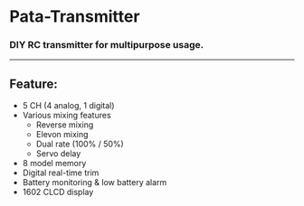 # Pata-Transmitter
### DIY RC transmitter for multipurpose usage.

------------------------------------------
## Feature:
- 5 CH (4 analog, 1 digital)
- Various mixing features
  - Reverse mixing
  - Elevon mixing
  - Dual rate (100% / 50%)
  - Servo delay
- 8 model memory
- Digital real-time trim
- Battery monitoring & low battery alarm
- 1602 CLCD display


## 

